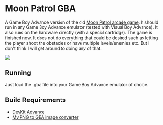 # Moon Patrol GBA
A Game Boy Advance version of the old [Moon Patrol arcade game](https://en.wikipedia.org/wiki/Moon_Patrol).
It should run in any Game Boy Advance emulator (tested with Visual Boy Advance).
It also runs on the hardware directly (with a special cartridge).
The game is finished now.  It does not do everything that could be desired such
as letting the player shoot the obstacles or have multiple levels/enemies etc.
But I don't think I will get around to doing any of that.

![](moonpatrol.gif)


## Running
Just load the .gba file into your Game Boy Advance emulator of choice.


## Build Requirements
- [DevKit Advance](http://devkitadv.sourceforge.net/)
- [My PNG to GBA image converter](https://github.com/IanFinlayson/png2gba)
